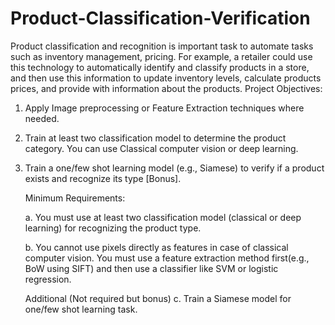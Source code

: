 # Product-Classification-Verification
Product classification and recognition is important task to automate tasks
such as inventory management, pricing. For example, a retailer could use
this technology to automatically identify and classify products in a store,
and then use this information to update inventory levels, calculate
products prices, and provide with information about the products.
Project Objectives:
1. Apply Image preprocessing or Feature Extraction techniques
where needed.
2. Train at least two classification model to determine the product
category. You can use Classical computer vision or deep learning.
3. Train a one/few shot learning model (e.g., Siamese) to verify if a
product exists and recognize its type [Bonus].

   Minimum Requirements:
   
   	a. You must use at least two classification model (classical or deep learning) for recognizing the product type.
	
 	b. You cannot use pixels directly as features in case of classical computer vision. You must use a feature extraction method first(e.g., BoW using SIFT)
  	 and then use a classifier like SVM or logistic regression.
   
  	 Additional (Not required but bonus)
	c. Train a Siamese model for one/few shot learning task.
